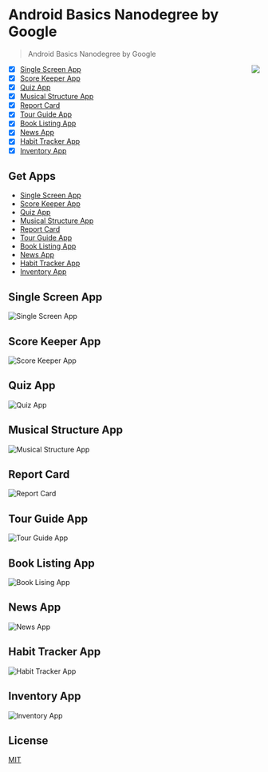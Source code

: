 # Android Basics Nanodegree by Google
> Android Basics Nanodegree by Google

<img src="./AndroidBasicsNanodegreeByGoogle.png" align="right">

- [x] [Single Screen App](#single-screen-app)
- [x] [Score Keeper App](#score-keeper-app)
- [x] [Quiz App](#quiz-app)
- [x] [Musical Structure App](#musical-structure-app)
- [x] [Report Card](#report-card)
- [x] [Tour Guide App](#tour-guide-app)
- [x] [Book Listing App](#book-listing-app)
- [x] [News App](#news-app)
- [x] [Habit Tracker App](#habit-tracker-app)
- [x] [Inventory App](#inventory-app)

## Get Apps
- [Single Screen App][single-screen-app_dl]
- [Score Keeper App][score-keeper-app_dl]
- [Quiz App][quiz-app_dl]
- [Musical Structure App][musical-structure-app_dl]
- [Report Card][report-card_dl]
- [Tour Guide App][tour-guide-app_dl]
- [Book Listing App][book_listing_app_dl]
- [News App][news_app_dl]
- [Habit Tracker App][habit_tracker_app_dl]
- [Inventory App][inventory_app_dl]

## Single Screen App
![Single Screen App][single-screen-app]

## Score Keeper App
![Score Keeper App][score-keeper-app]

## Quiz App
![Quiz App][quiz-app]

## Musical Structure App
![Musical Structure App][musical-structure-app]

## Report Card
![Report Card][report-card]

## Tour Guide App
![Tour Guide App][tour-guide-app]

## Book Listing App
![Book Lising App][book_listing_app]

## News App
![News App][news_app]

## Habit Tracker App
![Habit Tracker App][habit_tracker_app]

## Inventory App
![Inventory App][inventory_app]

## License
[MIT](./LICENSE)

[single-screen-app]: ./AboutMe/media/about_me.png
[score-keeper-app]: ./ScoreKeeper/media/scoreKeeper.png
[quiz-app]: ./QuizApp/media/QuizApp.png
[musical-structure-app]: ./MusicalStructureApp/media/MusicalStructureApp.png
[report-card]: ./ReportCard/media/report-card.png
[tour-guide-app]: ./TourGuideApp/media/tour-guide-app.png
[book_listing_app]: ./BookListingApp/media/book_listing_app.png
[news_app]: ./NewsApp/media/NewsApp.png
[habit_tracker_app]: ./HabitTrackerApp/media/HabitTrackerApp.png
[inventory_app]: ./InventoryApp/media/InventoryApp.png

[single-screen-app_dl]: https://github.com/AungMyoKyaw/Android-Basics-Nanodegree-by-Google/releases/download/v1/AboutMe.apk
[score-keeper-app_dl]: https://github.com/AungMyoKyaw/Android-Basics-Nanodegree-by-Google/releases/download/v1/ScoreKeeper.apk
[quiz-app_dl]: https://github.com/AungMyoKyaw/Android-Basics-Nanodegree-by-Google/releases/download/v1/QuizApp.apk
[musical-structure-app_dl]: https://github.com/AungMyoKyaw/Android-Basics-Nanodegree-by-Google/releases/download/v1/MusicalStructureApp.apk
[report-card_dl]: https://github.com/AungMyoKyaw/Android-Basics-Nanodegree-by-Google/releases/download/v1/ReportCard.apk
[tour-guide-app_dl]: https://github.com/AungMyoKyaw/Android-Basics-Nanodegree-by-Google/releases/download/v1/TourGuideApp.apk
[book_listing_app_dl]: https://github.com/AungMyoKyaw/Android-Basics-Nanodegree-by-Google/releases/download/v1/BookListingApp.apk
[news_app_dl]: https://github.com/AungMyoKyaw/Android-Basics-Nanodegree-by-Google/releases/download/v1/NewsApp.apk
[habit_tracker_app_dl]: https://github.com/AungMyoKyaw/Android-Basics-Nanodegree-by-Google/releases/download/v1/HabitTrackerApp.apk
[inventory_app_dl]: https://github.com/AungMyoKyaw/Android-Basics-Nanodegree-by-Google/releases/download/v1/InventoryApp.apk